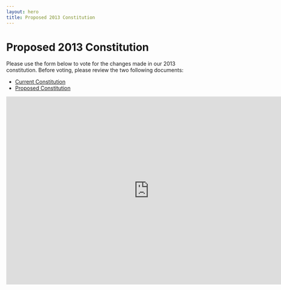 ```yaml
---
layout: hero
title: Proposed 2013 Constitution
---
```

# Proposed 2013 Constitution

Please use the form below to vote for the changes made in our 2013 constitution. Before voting, please review the two following documents:

- [Current Constitution](https://www.dropbox.com/s/ck9quuhhwzxum1o/Constitution%20-%20Kent%20ATC%20Organization,%209-21-12.pdf)
- [Proposed Constitution](https://www.dropbox.com/s/4p51uhf8fnzlfef/KSU%20ATC%20Organization%20Constitution,%207-2013.docx)

<iframe src="https://docs.google.com/forms/d/13LUiVWPPTZuRPSEpSIZN9nJdZRDkOmUCxaPZpz6eDm0/viewform?embedded=true" width="760" height="500" frameborder="0" marginheight="0" marginwidth="0">Loading...</iframe>
